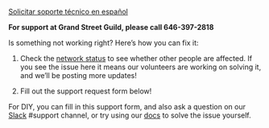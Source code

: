 [Solicitar soporte técnico en español](/es/support)

**For support at Grand Street Guild, please call 646-397-2818**

Is something not working right? Here’s how you can fix it:

1. Check the [network status](/network-status) to see whether other people are affected. If you see the issue here it means our volunteers are working on solving it, and we’ll be posting more updates!

2. Fill out the support request form below!

For DIY, you can fill in this support form, and also ask a question on our [Slack](https://slack.nycmesh.net/) #support channel, or try using our [docs](https://docs.nycmesh.net/) to solve the issue yourself.



